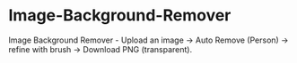 # Image-Background-Remover
Image Background Remover - Upload an image → Auto Remove (Person) → refine with brush → Download PNG (transparent).
